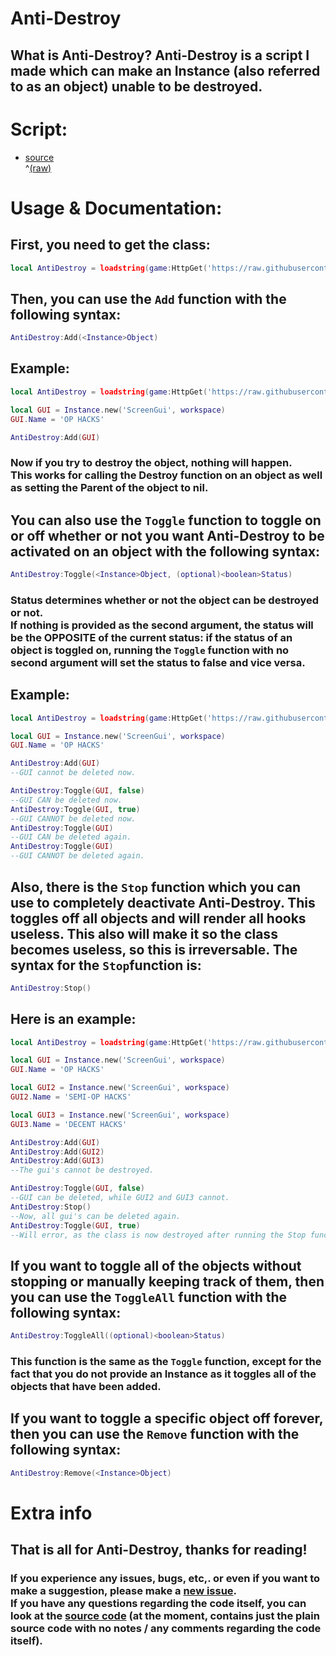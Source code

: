 # Anti-Destroy
## What is Anti-Destroy? Anti-Destroy is a script I made which can make an Instance (also referred to as an object) unable to be destroyed.

# Script:
- [source](/script/AntiDestroy.lua)<br>^[\(raw\)](https://raw.githubusercontent.com/TechHog8984/Anti-Destroy/main/script/AntiDestroy.lua)

# Usage & Documentation:

## First, you need to get the class:
```lua
local AntiDestroy = loadstring(game:HttpGet('https://raw.githubusercontent.com/TechHog8984/Anti-Destroy/main/script/AntiDestroy.lua'))()
```
## Then, you can use the `Add` function with the following syntax:
```lua
AntiDestroy:Add(<Instance>Object)
```
## Example:
```lua
local AntiDestroy = loadstring(game:HttpGet('https://raw.githubusercontent.com/TechHog8984/Anti-Destroy/main/script/AntiDestroy.lua'))()

local GUI = Instance.new('ScreenGui', workspace)
GUI.Name = 'OP HACKS'

AntiDestroy:Add(GUI)
```
### Now if you try to destroy the object, nothing will happen.<br>This works for calling the Destroy function on an object as well as setting the Parent of the object to nil.

## You can also use the `Toggle` function to toggle on or off whether or not you want Anti-Destroy to be activated on an object with the following syntax:
```lua
AntiDestroy:Toggle(<Instance>Object, (optional)<boolean>Status)
```
### Status determines whether or not the object can be destroyed or not.<br>If nothing is provided as the second argument, the status will be the OPPOSITE of the current status: if the status of an object is toggled on, running the `Toggle` function with no second argument will set the status to false and vice versa.
## Example:
```lua
local AntiDestroy = loadstring(game:HttpGet('https://raw.githubusercontent.com/TechHog8984/Anti-Destroy/main/script/AntiDestroy.lua'))()

local GUI = Instance.new('ScreenGui', workspace)
GUI.Name = 'OP HACKS'

AntiDestroy:Add(GUI)
--GUI cannot be deleted now.

AntiDestroy:Toggle(GUI, false)
--GUI CAN be deleted now.
AntiDestroy:Toggle(GUI, true)
--GUI CANNOT be deleted now.
AntiDestroy:Toggle(GUI)
--GUI CAN be deleted again.
AntiDestroy:Toggle(GUI)
--GUI CANNOT be deleted again.
```

## Also, there is the `Stop` function which you can use to completely deactivate Anti-Destroy. This toggles off all objects and will render all hooks useless. This also will make it so the class becomes useless, so this is irreversable. The syntax for the `Stop`function is:
```lua
AntiDestroy:Stop()
```
## Here is an example:
```lua
local AntiDestroy = loadstring(game:HttpGet('https://raw.githubusercontent.com/TechHog8984/Anti-Destroy/main/script/AntiDestroy.lua'))()

local GUI = Instance.new('ScreenGui', workspace)
GUI.Name = 'OP HACKS'

local GUI2 = Instance.new('ScreenGui', workspace)
GUI2.Name = 'SEMI-OP HACKS'

local GUI3 = Instance.new('ScreenGui', workspace)
GUI3.Name = 'DECENT HACKS'

AntiDestroy:Add(GUI)
AntiDestroy:Add(GUI2)
AntiDestroy:Add(GUI3)
--The gui's cannot be destroyed.

AntiDestroy:Toggle(GUI, false)
--GUI can be deleted, while GUI2 and GUI3 cannot.
AntiDestroy:Stop()
--Now, all gui's can be deleted again.
AntiDestroy:Toggle(GUI, true)
--Will error, as the class is now destroyed after running the Stop function.
```

## If you want to toggle all of the objects without stopping or manually keeping track of them, then you can use the `ToggleAll` function with the following syntax:
```lua
AntiDestroy:ToggleAll((optional)<boolean>Status)
```
### This function is the same as the `Toggle` function, except for the fact that you do not provide an Instance as it toggles all of the objects that have been added.

## If you want to toggle a specific object off forever, then you can use the `Remove` function with the following syntax:
```lua
AntiDestroy:Remove(<Instance>Object)
```

# Extra info

## That is all for Anti-Destroy, thanks for reading!
### If you experience any issues, bugs, etc,. or even if you want to make a suggestion, please make a [new issue](https://github.com/TechHog8984/Anti-Destroy/issues/new).<br>If you have any questions regarding the code itself, you can look at the [source code](/script/AntiDestroy.lua) (at the moment, contains just the plain source code with no notes / any comments regarding the code itself).
